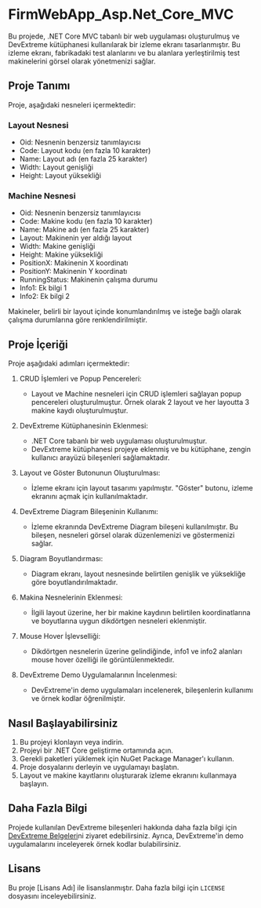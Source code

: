 # FirmWebApp_Asp.Net_Core_MVC

Bu projede, .NET Core MVC tabanlı bir web uygulaması oluşturulmuş ve DevExtreme kütüphanesi kullanılarak bir izleme ekranı tasarlanmıştır. Bu izleme ekranı, fabrikadaki test alanlarını ve bu alanlara yerleştirilmiş test makinelerini görsel olarak yönetmenizi sağlar.

## Proje Tanımı

Proje, aşağıdaki nesneleri içermektedir:

### Layout Nesnesi
- Oid: Nesnenin benzersiz tanımlayıcısı
- Code: Layout kodu (en fazla 10 karakter)
- Name: Layout adı (en fazla 25 karakter)
- Width: Layout genişliği
- Height: Layout yüksekliği

### Machine Nesnesi
- Oid: Nesnenin benzersiz tanımlayıcısı
- Code: Makine kodu (en fazla 10 karakter)
- Name: Makine adı (en fazla 25 karakter)
- Layout: Makinenin yer aldığı layout
- Width: Makine genişliği
- Height: Makine yüksekliği
- PositionX: Makinenin X koordinatı
- PositionY: Makinenin Y koordinatı
- RunningStatus: Makinenin çalışma durumu
- Info1: Ek bilgi 1
- Info2: Ek bilgi 2

Makineler, belirli bir layout içinde konumlandırılmış ve isteğe bağlı olarak çalışma durumlarına göre renklendirilmiştir.

## Proje İçeriği

Proje aşağıdaki adımları içermektedir:

1. CRUD İşlemleri ve Popup Pencereleri:
   - Layout ve Machine nesneleri için CRUD işlemleri sağlayan popup pencereleri oluşturulmuştur. Örnek olarak 2 layout ve her layoutta 3 makine kaydı oluşturulmuştur.

2. DevExtreme Kütüphanesinin Eklenmesi:
   - .NET Core tabanlı bir web uygulaması oluşturulmuştur.
   - DevExtreme kütüphanesi projeye eklenmiş ve bu kütüphane, zengin kullanıcı arayüzü bileşenleri sağlamaktadır.

3. Layout ve Göster Butonunun Oluşturulması:
   - İzleme ekranı için layout tasarımı yapılmıştır. "Göster" butonu, izleme ekranını açmak için kullanılmaktadır.

4. DevExtreme Diagram Bileşeninin Kullanımı:
   - İzleme ekranında DevExtreme Diagram bileşeni kullanılmıştır. Bu bileşen, nesneleri görsel olarak düzenlemenizi ve göstermenizi sağlar.

5. Diagram Boyutlandırması:
   - Diagram ekranı, layout nesnesinde belirtilen genişlik ve yüksekliğe göre boyutlandırılmaktadır.

6. Makina Nesnelerinin Eklenmesi:
   - İlgili layout üzerine, her bir makine kaydının belirtilen koordinatlarına ve boyutlarına uygun dikdörtgen nesneleri eklenmiştir.

7. Mouse Hover İşlevselliği:
   - Dikdörtgen nesnelerin üzerine gelindiğinde, info1 ve info2 alanları mouse hover özelliği ile görüntülenmektedir.

8. DevExtreme Demo Uygulamalarının İncelenmesi:
   - DevExtreme'in demo uygulamaları incelenerek, bileşenlerin kullanımı ve örnek kodlar öğrenilmiştir.

## Nasıl Başlayabilirsiniz

1. Bu projeyi klonlayın veya indirin.
2. Projeyi bir .NET Core geliştirme ortamında açın.
3. Gerekli paketleri yüklemek için NuGet Package Manager'ı kullanın.
4. Proje dosyalarını derleyin ve uygulamayı başlatın.
5. Layout ve makine kayıtlarını oluşturarak izleme ekranını kullanmaya başlayın.

## Daha Fazla Bilgi

Projede kullanılan DevExtreme bileşenleri hakkında daha fazla bilgi için [DevExtreme Belgeleri](https://js.devexpress.com/Documentation/)ni ziyaret edebilirsiniz. Ayrıca, DevExtreme'in demo uygulamalarını inceleyerek örnek kodlar bulabilirsiniz.

## Lisans

Bu proje [Lisans Adı] ile lisanslanmıştır. Daha fazla bilgi için `LICENSE` dosyasını inceleyebilirsiniz.
